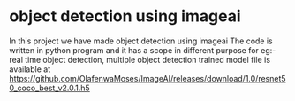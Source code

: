 # object detection using imageai
In this project we have made object detection using imageai
The code is written in python program
and it has a scope in different purpose for eg:- real time object detection, multiple object detection
trained model file is available at https://github.com/OlafenwaMoses/ImageAI/releases/download/1.0/resnet50_coco_best_v2.0.1.h5

